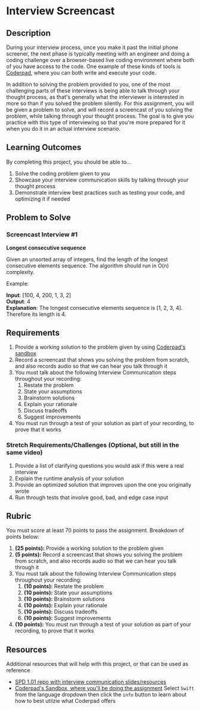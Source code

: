 # Interview Screencast

## Description

During your interview process, once you make it past the initial phone screener, the next phase is typically meeting with an engineer and doing a coding challenge over a browser-based live coding environment where both of you have access to the code. One example of these kinds of tools is [Coderpad](https://coderpad.io/), where you can both write and execute your code.

In addition to solving the problem provided to you, one of the most challenging parts of these interviews is being able to talk through your thought process, as that's generally what the interviewer is interested in more so than if you solved the problem silently. For this assignment, you will be given a problem to solve, and will record a screencast of you solving the problem, while talking through your thought process. The goal is to give you practice with this type of interviewing so that you're more prepared for it when you do it in an actual interview scenario.

## Learning Outcomes

By completing this project, you should be able to…

1. Solve the coding problem given to you
1. Showcase your interview communication skills by talking through your thought process
1. Demonstrate interview best practices such as testing your code, and optimizing it if needed

## Problem to Solve

### Screencast Interview #1

**Longest consecutive sequence**

Given an unsorted array of integers, find the length of the longest consecutive elements sequence.
The algorithm should run in O(n) complexity.

Example:

**Input**: [100, 4, 200, 1, 3, 2]<br>
**Output**: 4<br>
**Explanation**: The longest consecutive elements sequence is [1, 2, 3, 4]. Therefore its length is 4.

## Requirements

1. Provide a working solution to the problem given by using [Coderpad's sandbox](https://coderpad.io/sandbox)
1. Record a screencast that shows you solving the problem from scratch, and also records audio so that we can hear you talk through it
1. You must talk about the following Interview Communication steps throughout your recording:
    1. Restate the problem
    1. State your assumptions
    1. Brainstorm solutions
    1. Explain your rationale
    1. Discuss tradeoffs
    1. Suggest improvements
1. You must run through a test of your solution as part of your recording, to prove that it works

### Stretch Requirements/Challenges (Optional, but still in the same video)

1. Provide a list of clarifying questions you would ask if this were a real interview
1. Explain the runtime analysis of your solution
1. Provide an optimized solution that improves upon the one you originally wrote
1. Run through tests that involve good, bad, and edge case input

## Rubric

You must score at least 70 points to pass the assignment. Breakdown of points below:

1. **(25 points):** Provide a working solution to the problem given
1. **(5 points):** Record a screencast that shows you solving the problem from scratch, and also records audio so that we can hear you talk through it
1. You must talk about the following Interview Communication steps throughout your recording:
    1. **(10 points):** Restate the problem
    1. **(10 points):** State your assumptions
    1. **(10 points):** Brainstorm solutions
    1. **(10 points):** Explain your rationale
    1. **(10 points):** Discuss tradeoffs
    1. **(10 points):** Suggest improvements
1. **(10 points):** You must run through a test of your solution as part of your recording, to prove that it works


## Resources
Additional resources that will help with this project, or that can be used as reference

- [SPD 1.01 repo with interview communication slides/resources](https://github.com/Make-School-Courses/SPD-1.01-Engineering-Careers-1)
- [Coderpad's Sandbox, where you'll be doing the assignment](https://coderpad.io/sandbox) Select `Swift` from the language dropdown then click the `info` button to learn about how to best utilzie what Coderpad offers
